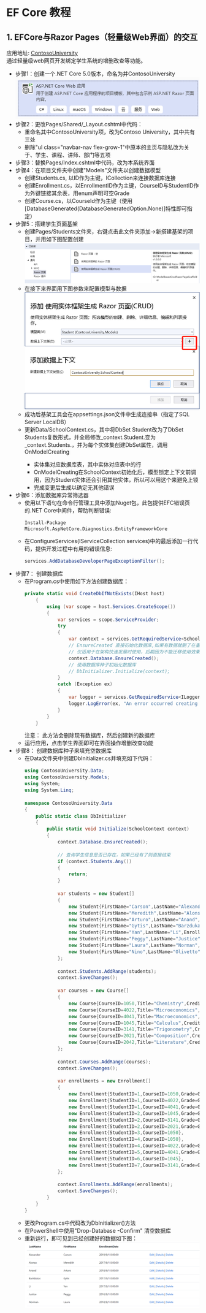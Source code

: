 ﻿# EF Core 教程
## 1. EFCore与Razor Pages（轻量级Web界面）的交互 ##
应用地址: [ContosoUniversity](https://github.com/CaptainDra/EFCoreDemo/tree/master/ContosoUniversity)    
通过轻量级web网页开发绑定学生系统的增删改查等功能。
- 步骤1：创建一个.NET Core 5.0版本，命名为并ContosoUniversity    
  ![create_RazorPageApp](../image/create_RazorPageApp.png)
- 步骤2：更改Pages/Shared/_Layout.cshtml中代码：
    - 重命名其中ContosoUniversity项，改为Contoso University，其中共有三处
    - 删除"ul class="navbar-nav flex-grow-1"中原本的主页与隐私改为关于、学生、课程、讲师、部门等五项
- 步骤3：替换Pages/Index.cshtml中代码，改为本系统界面
- 步骤4：在项目文件夹中创建"Models"文件夹以创建数据模型    
    - 创建Students.cs, 以ID作为主键，ICollection<Enrollment>来连接数据库连接
    - 创建Enrollment.cs，以EnrollmentID作为主键，CourseID与StudentID作为外键链接其余表，用enum声明可空Grade
    - 创建Course.cs，以CourseId作为主键（使用[DatabaseGenerated(DatabaseGeneratedOption.None)]特性即可指定）
- 步骤5：搭建学生页面基架
    - 创建Pages/Students文件夹，右键点击此文件夹添加->新搭建基架的项目，并用如下图配置创建
      ![create_RazorPageApp](../image/Razor_Students.png)
    - 在接下来界面用下图参数来配置模型与数据
      ![create_RazorPageApp](../image/Razor_Students_Config.png)
    - 成功后基架工具会在appsettings.json文件中生成连接串（指定了SQL Server LocalDB）
    - 更新Data/SchoolContext.cs，其中将DbSet<Student> Student改为了DbSet<Student> Students复数形式，并全局修改_context.Student.变为_context.Students.，并为每个实体集创建DbSet<TEntity>属性，调用OnModelCreating
      - 实体集对应数据库表，其中实体对应表中的行
      - OnModelCreating在SchoolContext初始化后，模型锁定上下文前调用，因为Student实体还会引用其他实体，所以可以用这个来避免上锁
      - 完成变更后生成以确定无其他错误
- 步骤6：添加数据库异常筛选器
  - 使用以下语句在命令行管理工具中添加Nuget包，此包提供EFC错误页的.NET Core中间件，帮助判断错误:
    ```
    Install-Package Microsoft.AspNetCore.Diagnostics.EntityFrameworkCore
    ```
  - 在ConfigureServices(IServiceCollection services)中的最后添加一行代码，提供开发过程中有用的错误信息:
    ```c#
    services.AddDatabaseDeveloperPageExceptionFilter();
    ```
- 步骤7： 创建数据库
  - 在Program.cs中使用如下方法创建数据库：
    ```c#
    private static void CreateDbIfNotExists(IHost host)
        {
            using (var scope = host.Services.CreateScope())
            {
                var services = scope.ServiceProvider;
                try
                {
                    var context = services.GetRequiredService<SchoolContext>();
                    // EnsureCreated 直接初始化数据库,如果有数据就删了在重建
                    // 仅适用于在架构快速发展时使用，后期因为不能迁移使用效果不佳
                    context.Database.EnsureCreated();
                    // 使用数据库种子初始化数据库
                    // DbInitializer.Initialize(context);
                }
                catch (Exception ex)
                {
                    var logger = services.GetRequiredService<ILogger<Program>>();
                    logger.LogError(ex, "An error occurred creating the DB.");
                }
            }
        }
    ```
    注意： 此方法会删除现有数据库，然后创建新的数据库
  - 运行应用，点击学生界面即可在界面操作增删改查功能  
- 步骤8： 创建数据库种子来填充空数据库
  - 在Data文件夹中创建DbInitializer.cs并填充如下代码：
    ```c#
    using ContosoUniversity.Data;
    using ContosoUniversity.Models;
    using System;
    using System.Linq;

    namespace ContosoUniversity.Data
    {
        public static class DbInitializer
        {
            public static void Initialize(SchoolContext context)
            {
                context.Database.EnsureCreated();

                // 查询学生信息是否已存在，如果已经有了则直接结束
                if (context.Students.Any())
                {
                    return;   
                }

                var students = new Student[]
                {
                    new Student{FirstName="Carson",LastName="Alexander",EnrollmentDate=DateTime.Parse("2019-09-01")},
                    new Student{FirstName="Meredith",LastName="Alonso",EnrollmentDate=DateTime.Parse("2017-09-01")},
                    new Student{FirstName="Arturo",LastName="Anand",EnrollmentDate=DateTime.Parse("2018-09-01")},
                    new Student{FirstName="Gytis",LastName="Barzdukas",EnrollmentDate=DateTime.Parse("2017-09-01")},
                    new Student{FirstName="Yan",LastName="Li",EnrollmentDate=DateTime.Parse("2017-09-01")},
                    new Student{FirstName="Peggy",LastName="Justice",EnrollmentDate=DateTime.Parse("2016-09-01")},
                    new Student{FirstName="Laura",LastName="Norman",EnrollmentDate=DateTime.Parse("2018-09-01")},
                    new Student{FirstName="Nino",LastName="Olivetto",EnrollmentDate=DateTime.Parse("2019-09-01")}
                };

                context.Students.AddRange(students);
                context.SaveChanges();

                var courses = new Course[]
                {
                    new Course{CourseID=1050,Title="Chemistry",Credits=3},
                    new Course{CourseID=4022,Title="Microeconomics",Credits=3},
                    new Course{CourseID=4041,Title="Macroeconomics",Credits=3},
                    new Course{CourseID=1045,Title="Calculus",Credits=4},
                    new Course{CourseID=3141,Title="Trigonometry",Credits=4},
                    new Course{CourseID=2021,Title="Composition",Credits=3},
                    new Course{CourseID=2042,Title="Literature",Credits=4}
                };

                context.Courses.AddRange(courses);
                context.SaveChanges();

                var enrollments = new Enrollment[]
                {
                    new Enrollment{StudentID=1,CourseID=1050,Grade=Grade.A},
                    new Enrollment{StudentID=1,CourseID=4022,Grade=Grade.C},
                    new Enrollment{StudentID=1,CourseID=4041,Grade=Grade.B},
                    new Enrollment{StudentID=2,CourseID=1045,Grade=Grade.B},
                    new Enrollment{StudentID=2,CourseID=3141,Grade=Grade.F},
                    new Enrollment{StudentID=2,CourseID=2021,Grade=Grade.F},
                    new Enrollment{StudentID=3,CourseID=1050},
                    new Enrollment{StudentID=4,CourseID=1050},
                    new Enrollment{StudentID=4,CourseID=4022,Grade=Grade.F},
                    new Enrollment{StudentID=5,CourseID=4041,Grade=Grade.C},
                    new Enrollment{StudentID=6,CourseID=1045},
                    new Enrollment{StudentID=7,CourseID=3141,Grade=Grade.A},
                };

                context.Enrollments.AddRange(enrollments);
                context.SaveChanges();
            }
        }
    }   
    ```
  - 更改Program.cs中代码改为DbInitializer()方法
  - 在PowerShell中使用"Drop-Database -Confirm"  清空数据库
  - 重新运行，即可见到已经创建好的数据如下图：
    ![create_RazorPageApp](../image/Seed_Student.png)